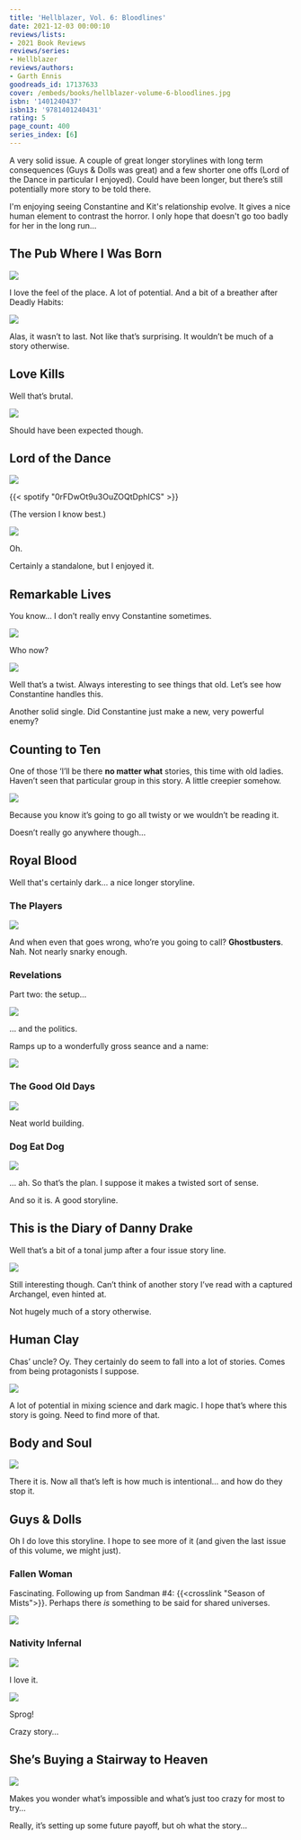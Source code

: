 ```yaml
---
title: 'Hellblazer, Vol. 6: Bloodlines'
date: 2021-12-03 00:00:10
reviews/lists:
- 2021 Book Reviews
reviews/series:
- Hellblazer
reviews/authors:
- Garth Ennis
goodreads_id: 17137633
cover: /embeds/books/hellblazer-volume-6-bloodlines.jpg
isbn: '1401240437'
isbn13: '9781401240431'
rating: 5
page_count: 400
series_index: [6]
---
```

A very solid issue. A couple of great longer storylines with long term consequences (Guys & Dolls was great) and a few shorter one offs (Lord of the Dance in particular I enjoyed). Could have been longer, but there’s still potentially more story to be told there. 

I'm enjoying seeing Constantine and Kit's relationship evolve. It gives a nice human element to contrast the horror. I only hope that doesn't go too badly for her in the long run...

## The Pub Where I Was Born

![](/embeds/books/attachments/hellblazer-6-c7dfab.png)

I love the feel of the place. A lot of potential. And a bit of a breather after Deadly Habits:

![](/embeds/books/attachments/hellblazer-6-d9fafa.png)

Alas, it wasn’t to last. Not like that’s surprising. It wouldn’t be much of a story otherwise. 

## Love Kills
Well that’s brutal. 

![](/embeds/books/attachments/hellblazer-6-1f0c6f.png)

Should have been expected though. 

## Lord of the Dance

![](/embeds/books/attachments/hellblazer-6-d7cb76.png)

{{< spotify "0rFDwOt9u3OuZOQtDphICS" >}}

(The version I know best.)

![](/embeds/books/attachments/hellblazer-6-b0a2ea.png)

Oh. 

Certainly a standalone, but I enjoyed it. 

## Remarkable Lives
You know… I don’t really envy Constantine sometimes. 

![](/embeds/books/attachments/hellblazer-6-ebacf3.png)

Who now?

![](/embeds/books/attachments/hellblazer-6-523db6.png)

Well that’s a twist. Always interesting to see things that old. Let’s see how Constantine handles this. 

Another solid single. Did Constantine just make a new, very powerful enemy? 

## Counting to Ten
One of those ‘I’ll be there **no matter what** stories, this time with old ladies. Haven’t seen that particular group in this story. A little creepier somehow. 

![](/embeds/books/attachments/hellblazer-6-26e036.png)

Because you know it’s going to go all twisty or we wouldn’t be reading it. 

Doesn’t really go anywhere though…

## Royal Blood

Well that's certainly dark... a nice longer storyline. 

### The Players

![](/embeds/books/attachments/hellblazer-6-6d4795.png)

And when even that goes wrong, who’re you going to call? **Ghostbusters**. Nah. Not nearly snarky enough. 

### Revelations
Part two: the setup…

![](/embeds/books/attachments/hellblazer-6-6bd47e.png)

… and the politics. 

Ramps up to a wonderfully gross seance and a name:

![](/embeds/books/attachments/hellblazer-6-b5d17d.png)

### The Good Old Days

![](/embeds/books/attachments/hellblazer-6-42b363.png)

Neat world building. 

### Dog Eat Dog

![](/embeds/books/attachments/hellblazer-6-b6a471.png)

… ah. So that’s the plan. I suppose it makes a twisted sort of sense. 

And so it is. A good storyline. 

## This is the Diary of Danny Drake
Well that’s a bit of a tonal jump after a four issue story line. 

![](/embeds/books/attachments/hellblazer-6-f8db37.png)

Still interesting though. Can’t think of another story I’ve read with a captured Archangel, even hinted at. 

Not hugely much of a story otherwise. 

## Human Clay
Chas’ uncle? Oy. They certainly do seem to fall into a lot of stories. Comes from being protagonists I suppose. 

![](/embeds/books/attachments/hellblazer-6-570952.png)

A lot of potential in mixing science and dark magic. I hope that’s where this story is going. Need to find more of that. 

## Body and Soul

![](/embeds/books/attachments/hellblazer-6-4258fd.png)

There it is. Now all that’s left is how much is intentional… and how do they stop it. 

## Guys & Dolls

Oh I do love this storyline. I hope to see more of it (and given the last issue of this volume, we might just). 

### Fallen Woman

Fascinating. Following up from Sandman #4: {{<crosslink "Season of Mists">}}. Perhaps there *is* something to be said for shared universes. 

![](/embeds/books/attachments/hellblazer-6-d43167.png)

### Nativity Infernal

![](/embeds/books/attachments/hellblazer-6-1a9e3d.png)

I love it. 

![](/embeds/books/attachments/hellblazer-6-01f144.png)

Sprog!

Crazy story…

## She’s Buying a Stairway to Heaven

![](/embeds/books/attachments/hellblazer-6-c82bd5.png)

Makes you wonder what’s impossible and what’s just too crazy for most to try…

Really, it’s setting up some future payoff, but oh what the story…